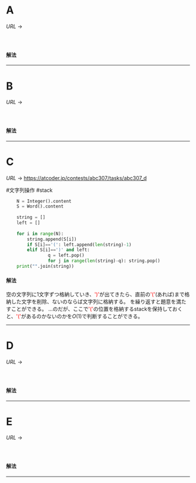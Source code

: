 # A

$URL\:\to$ 

#

```python

```

#### 解法



---

# B

$URL\:\to$ 

#

```python

```

#### 解法



---

# C

$URL\:\to$ https://atcoder.jp/contests/abc307/tasks/abc307_d

#文字列操作 #stack 

```python
    N = Integer().content
    S = Word().content
    
    string = []
    left = []
    
    for i in range(N):
        string.append(S[i])
        if S[i]=='(': left.append(len(string)-1)
        elif S[i]==')' and left:
                q = left.pop()
                for j in range(len(string)-q): string.pop()
    print("".join(string))
```

#### 解法

空の文字列に$1$文字ずつ格納していき、<span style="color:red">')'</span>が出てきたら、直前の<span style="color:red">'('</span>(あれば)まで格納した文字を削除、ないのならば文字列に格納する。
を繰り返すと題意を満たすことができる。
...のだが、ここで<span style="color:red">'('</span>の位置を格納するstackを保持しておくと、<span style="color:red">'('</span>があるのかないのかを$O(1)$で判断することができる。

---

# D

$URL\:\to$ 

#

```python

```

#### 解法



---

# E

$URL\:\to$ 

#

```python

```

#### 解法



---